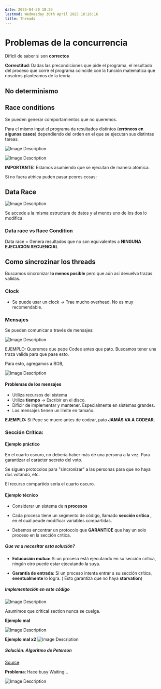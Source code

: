 ```yaml
---
date: 2025-04-30 18:26
lastmod: Wednesday 30th April 2025 18:26:16
title: Threads
---
```


# Problemas de la concurrencia

Dificil de saber si son **correctos**

**Correctitud**: Dadas las precondiciones que pide el programa, el resultado del proceso que corre el programa coincide con la función matemática que nosotros planteamos de la teoría. 

## No determinismo

## Race conditions

Se pueden generar comportamientos que no queremos.

Para el mismo input el programa da resultados distintos (**erróneos en algunos casos**) dependiendo del orden en el que se ejecutan sus distintas tareas. 

![Image Description](/darthpedro-obsidian/images/Pasted%20image%2020250430184337.png)

![Image Description](/darthpedro-obsidian/images/Pasted%20image%2020250430184423.png)

**IMPORTANTE:** Estamos asumiendo que se ejecutan de manera atómica. 

Si no fuera atḿica puden pasar peores cosas:

## Data Race 

![Image Description](/darthpedro-obsidian/images/Pasted%20image%2020250430184842.png)

Se accede a la misma estructura de datos y al menos uno de los dos lo modifica. 

### Data race vs Race Condition

Data race = Genera resultados que no son equivalentes a **NINGUNA EJECUCIÓN SECUENCIAL**

## Como sincrozinar los threads

Buscamos sincronizar **lo menos posible** pero que aún así devuelva trazas validas.

### Clock
- Se puede usar un clock -> Trae mucho overhead. No es muy recomendable.

### Mensajes

Se pueden comunicar a través de mensajes:

![Image Description](/darthpedro-obsidian/images/Pasted%20image%2020250430185945.png)

EJEMPLO: Queremos que pepe Codee antes que pato. Buscamos tener una traza valida para que pase esto.

Para esto, agregamos a BOB, 

![Image Description](/darthpedro-obsidian/images/Pasted%20image%2020250430190345.png)

#### Problemas de los mensajes

- Utiliza recursos del sistema
- Utiliza **tiempo** -> Escribir en el disco. 
- Dificir de implementar y mantener. Especialmente en sistemas grandes. 
- Los mensajes tienen un límite en tamaño. 

**EJEMPLO:** Si Pepe se muere antes de codear, pato **JAMÁS VA A CODEAR.**

### Sección Crítica:

#### Ejemplo práctico
En el cuarto oscuro, no debería haber más de una persona a la vez. Para garantizar el carácter secreto del voto. 

Se siguen protocolos para "sincronizar"  a las personas para que no haya dos votando, etc. 

El recurso compartido sería el cuarto oscuro. 

#### Ejemplo técnico

- Considerar un sistema de **n procesos** 

- Cada proceso tiene un segmento de código, llamado **sección crítica** , en el cual peude modificar variables compartidas. 

- Debemos encontrar un protocolo que **GARANTICE** que hay un solo proceso en la sección crítica. 


##### Que va a necesitar esta solución?

- **Exlucusión mutua:** Si un proceso está ejecutando en su sección crítica, ningún otro puede estar ejecutando la suya. 

- **Garantía de entrada:** Si un proceso intenta entrar a su sección crítica, **eventualmente** lo logra. ( Esto garantiza que no haya **starvation**)


##### Implementación en este código
![Image Description](/darthpedro-obsidian/images/Pasted%20image%2020250430192605.png)

Asumimos que critical section nunca se cuelga.

**Ejemplo mal**

![Image Description](/darthpedro-obsidian/images/Pasted%20image%2020250430195908.png)

**Ejemplo mal x2**
![Image Description](/darthpedro-obsidian/images/Pasted%20image%2020250430201552.png)

##### Solución: Algoritmo de Peterson

[Source](https://es.wikipedia.org/wiki/Algoritmo_de_Peterson)

**Problema**: Hace busy Waiting...


![Image Description](/darthpedro-obsidian/images/Pasted%20image%2020250430202701.png)







